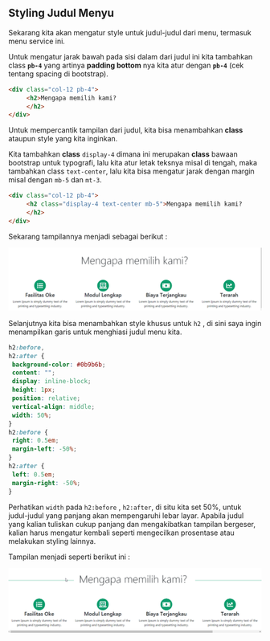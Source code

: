 ## Styling Judul Menyu

Sekarang kita akan mengatur style untuk judul-judul dari menu, termasuk menu service ini.

Untuk mengatur jarak bawah pada sisi dalam dari judul ini kita tambahkan class **`pb-4`** yang artinya **padding bottom** nya kita atur dengan **`pb-4`** (cek tentang spacing di bootstrap).

```html
<div class="col-12 pb-4">
     <h2>Mengapa memilih kami? 
     </h2>
</div>
```

Untuk mempercantik tampilan dari judul, kita bisa menambahkan **class** ataupun style yang kita inginkan. 

Kita tambahkan **class** `display-4` dimana ini merupakan **class** bawaan bootstrap untuk typografi, lalu kita atur letak teksnya misal di tengah, maka tambahkan class  `text-center`, lalu kita bisa mengatur jarak dengan margin misal dengan `mb-5` dan `mt-3`.

```html
<div class="col-12 pb-4">
     <h2 class="display-4 text-center mb-5">Mengapa memilih kami? 
     </h2>
</div>
```

Sekarang tampilannya menjadi sebagai berikut :

![](../assets/images/judul-service.png)



Selanjutnya kita bisa menambahkan style khusus untuk `h2` , di sini saya ingin menampilkan garis untuk menghiasi judul menu kita.

```css
h2:before,
h2:after {
 background-color: #0b9b6b;
 content: "";
 display: inline-block;
 height: 1px;
 position: relative;
 vertical-align: middle;
 width: 50%;
}
h2:before {
 right: 0.5em;
 margin-left: -50%;
}
h2:after {
 left: 0.5em;
 margin-right: -50%;
}
```

Perhatikan `width` pada `h2:before` , `h2:after`, di situ kita set 50%, untuk judul-judul yang panjang akan mempengaruhi lebar layar. Apabila judul yang kalian tuliskan cukup panjang dan mengakibatkan tampilan bergeser, kalian harus mengatur kembali seperti mengecilkan prosentase atau melakukan styling lainnya. 

Tampilan menjadi seperti berikut ini :

![](../assets/images/judul-service2.png)


